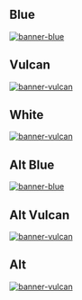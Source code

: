 ## Blue

[
  ![banner-blue](blue/aplazame-banner-blue-728x90-2x-1456x180.png)
](/blue/)

## Vulcan

[
  ![banner-vulcan](vulcan/aplazame-banner-vulcan-728x90-2x-1456x180.png)
](/vulcan/)

## White

[
  ![banner-vulcan](white/aplazame-banner-white-728x90-2x-1456x180.png)
](/white/)

## Alt Blue

[
  ![banner-blue](alt-blue/aplazame-banner-alt-blue-728x90-2x-1456x180.png)
](/alt-blue/)

## Alt Vulcan

[
  ![banner-vulcan](alt-vulcan/aplazame-banner-alt-vulcan-728x90-2x-1456x180.png)
](/alt-vulcan/)

## Alt

[
  ![banner-vulcan](alt/aplazame-banner-alt-728x90-2x-1456x180.png)
](alt/)
